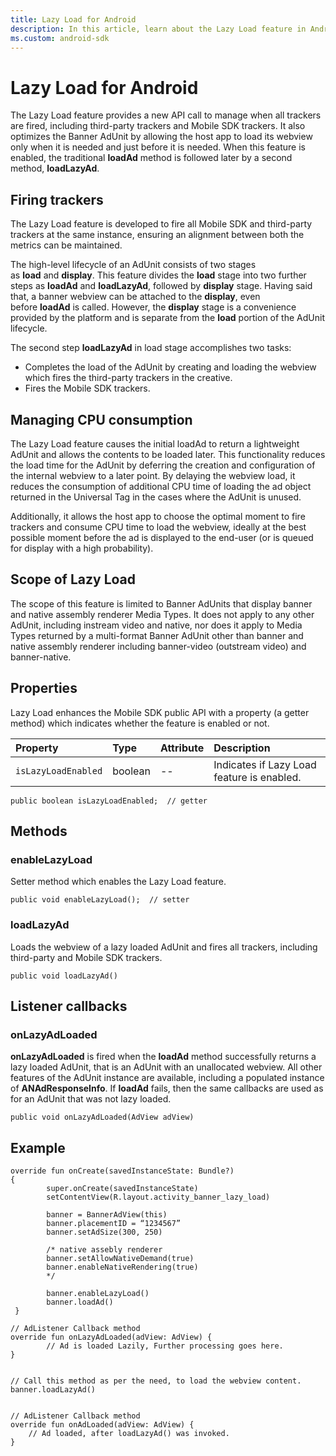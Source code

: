 ```yaml
---
title: Lazy Load for Android
description: In this article, learn about the Lazy Load feature in Android, including its scope, methods, properties, and examples.
ms.custom: android-sdk
---
```


# Lazy Load for Android

The Lazy Load feature provides a new API call to manage when all trackers are fired, including third-party trackers and Mobile SDK trackers. It also optimizes the Banner AdUnit by allowing the host app to load its webview only when it is needed and just before it is
needed. When this feature is enabled, the traditional **loadAd** method is followed later by a second method, **loadLazyAd**.  

## Firing trackers

The Lazy Load feature is developed to fire all Mobile SDK and third-party trackers at the same instance, ensuring an alignment between both the metrics can be maintained.

The high-level lifecycle of an AdUnit consists of two stages as **load** and **display**. This feature divides the **load** stage
into two further steps as **loadAd** and **loadLazyAd**, followed by **display** stage. Having said that, a banner webview can be attached
to the **display**, even before **loadAd** is called. However, the **display** stage is a convenience provided by the platform and is separate from the **load** portion of the AdUnit lifecycle.  

The second step **loadLazyAd** in load stage accomplishes two tasks:

- Completes the load of the AdUnit by creating and loading the webview which fires the third-party trackers in the creative.
- Fires the Mobile SDK trackers.  

## Managing CPU consumption

The Lazy Load feature causes the initial loadAd to return a lightweight AdUnit and allows the contents to be loaded later. This functionality reduces the load time for the AdUnit by deferring the creation and configuration of the internal webview to a later point. By delaying the webview load, it reduces the consumption of additional CPU time of loading the ad object returned in the Universal Tag in the cases where the AdUnit is unused.

Additionally, it allows the host app to choose the optimal moment to fire trackers and consume CPU time to load the webview, ideally at the best possible moment before the ad is displayed to the end-user (or is queued for display with a high probability).

## Scope of Lazy Load

The scope of this feature is limited to Banner AdUnits that display banner and native assembly renderer Media Types. It does not apply to
any other AdUnit, including instream video and native, nor does it apply to Media Types returned by a multi-format Banner AdUnit other than banner and native assembly renderer including banner-video (outstream video) and banner-native.

## Properties

Lazy Load enhances the Mobile SDK public API with a property (a getter method) which indicates whether the feature is enabled or not.

| Property | Type | Attribute | Description |
|:---|:---|:---|:---|
| `isLazyLoadEnabled` | boolean | -- | Indicates if Lazy Load feature is enabled. |

``` 
public boolean isLazyLoadEnabled;  // getter
```

## Methods

### enableLazyLoad

Setter method which enables the Lazy Load feature.

``` 
public void enableLazyLoad();  // setter
```

### loadLazyAd

Loads the webview of a lazy loaded AdUnit and fires all trackers, including third-party and Mobile SDK trackers.  

``` 
public void loadLazyAd()
```

## Listener callbacks

### onLazyAdLoaded

**onLazyAdLoaded** is fired when the **loadAd** method successfully returns a lazy loaded AdUnit, that is an AdUnit with an unallocated
webview. All other features of the AdUnit instance are available, including a populated instance of **ANAdResponseInfo**. If **loadAd**
fails, then the same callbacks are used as for an AdUnit that was not lazy loaded.

``` 
public void onLazyAdLoaded(AdView adView)
```

## Example

``` 
override fun onCreate(savedInstanceState: Bundle?)
{
        super.onCreate(savedInstanceState)
        setContentView(R.layout.activity_banner_lazy_load)
 
        banner = BannerAdView(this)
        banner.placementID = “1234567”
        banner.setAdSize(300, 250)

        /* native assebly renderer
        banner.setAllowNativeDemand(true)
        banner.enableNativeRendering(true)
        */
 
        banner.enableLazyLoad()
        banner.loadAd()
 }
 
// AdListener Callback method
override fun onLazyAdLoaded(adView: AdView) {
        // Ad is loaded Lazily, Further processing goes here.
}
 
 
// Call this method as per the need, to load the webview content.
banner.loadLazyAd()
 
 
// AdListener Callback method
override fun onAdLoaded(adView: AdView) {
    // Ad loaded, after loadLazyAd() was invoked.
}
```
